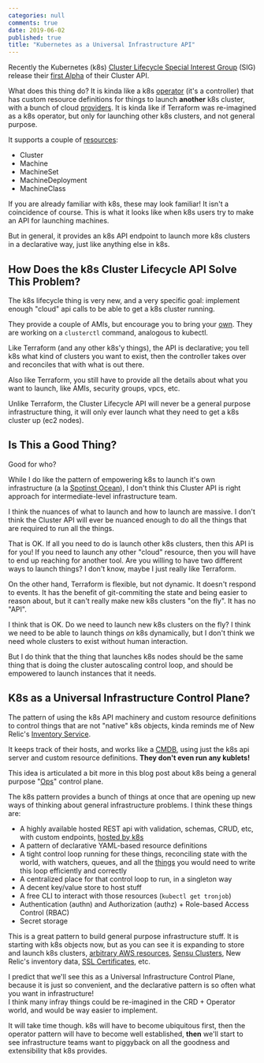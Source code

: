 ```yaml
---
categories: null
comments: true
date: 2019-06-02
published: true
title: "Kubernetes as a Universal Infrastructure API"
---
```


Recently the Kubernetes (k8s) [Cluster Lifecycle Special Interest
Group](https://github.com/kubernetes/community/tree/master/sig-cluster-lifecycle)
(SIG) release their [first
Alpha](https://blogs.vmware.com/cloudnative/2019/05/14/cluster-api-kubernetes-lifecycle-management/)
of their Cluster API.

What does this thing do? It is kinda like a k8s
[operator](https://enterprisersproject.com/article/2019/2/kubernetes-operators-plain-english) (it's a controller) that
has custom resource definitions for things to launch **another** k8s
cluster, with a bunch of
cloud [providers](https://github.com/kubernetes-sigs/cluster-api#provider-implementations).
It is kinda like if Terraform was re-imagined as a k8s operator, but
only for launching other k8s clusters, and not general purpose.

It supports a couple of
[resources](https://kubernetes-sigs.github.io/cluster-api/common_code/architecture.html#cluster-api-resources):

- Cluster
- Machine
- MachineSet
- MachineDeployment
- MachineClass

If you are already familiar with k8s, these may look familiar! It isn\'t
a coincidence of course. This is what it looks like when k8s users try
to make an API for launching machines.

But in general, it provides an k8s API endpoint to launch more k8s
clusters in a declarative way, just like anything else in k8s.

## How Does the k8s Cluster Lifecycle API Solve This Problem?

The k8s lifecycle thing is very new, and a very specific goal: implement
enough \"cloud\" api calls to be able to get a k8s cluster running.

They provide a couple of AMIs, but encourage you to bring your
[own](https://github.com/kubernetes-sigs/cluster-api-provider-aws#kubernetes-versions-with-published-amis).
They are working on a `clusterctl` command, analogous to kubectl.

Like Terraform (and any other k8s\'y things), the API is declarative; you
tell k8s what kind of clusters you want to exist, then the controller
takes over and reconciles that with what is out there.

Also like Terraform, you still have to provide all the details about
what you want to launch, like AMIs, security groups, vpcs, etc.

Unlike Terraform, the Cluster Lifecycle API will never be a general
purpose infrastructure thing, it will only ever launch what they need to
get a k8s cluster up (ec2 nodes).

## Is This a Good Thing?

Good for who?

While I do like the pattern of empowering k8s to launch it\'s own
infrastructure (a la [Spotinst Ocean](https://spotinst.com/products/ocean/)),
I don\'t think this Cluster API is right approach for intermediate-level
infrastructure team.

I think the nuances of what to launch and how to launch are massive.
I don\'t think the Cluster API will ever be nuanced enough to do
all the things that are required to run all the things.

That is OK. If all you need to do is launch other k8s clusters, then this API
is for you! If you need to launch any other "cloud" resource, then you will
have to end up reaching for another tool. Are you willing to have two different
ways to launch things? I don't know, maybe I just really like Terraform.

On the other hand, Terraform is flexible, but not dynamic. It doesn\'t respond
to events.  It has the benefit of git-commiting the state and being easier to
reason about, but it can\'t really make new k8s clusters \"on the fly\". It has
no "API".

I think that is OK. Do we need to launch new k8s clusters on
the fly? I think we need to be able to launch things *on* k8s
dynamically, but I don\'t think we need whole clusters to exist without
human interaction.

But I do think that the thing that launches k8s nodes should be the same
thing that is doing the cluster autoscaling control loop, and should be
empowered to launch instances that it needs.

## K8s as a Universal Infrastructure Control Plane?

The pattern of using the k8s API machinery and custom resource
definitions to control things that are not \"native\" k8s objects, kinda
reminds me of New Relic\'s
[Inventory Service](https://www.youtube.com/watch?v=eja7b3tahMg).

It keeps track of their hosts, and works like a
[CMDB](https://en.wikipedia.org/wiki/Configuration_management_database),
using just the k8s api server and custom resource definitions. **They
don\'t even run any kublets!**

This idea is articulated a bit more in this blog post about k8s being a
general purpose
\"[Ops](https://medium.com/@allingeek/kubernetes-as-a-common-ops-data-plane-f8f2cf40cd59)\"
control plane.

The k8s pattern provides a bunch of things at once that are opening up
new ways of thinking about general infrastructure problems. I think
these things are:

- A highly available hosted REST api with validation, schemas, CRUD,
  etc, with custom endpoints, [hosted by k8s](https://kubernetes.io/docs/concepts/extend-kubernetes/api-extension/custom-resources/)
- A pattern of declarative YAML-based resource definitions
- A tight control loop running for these things, reconciling state
  with the world, with watchers, queues, and all the
  [things](https://github.com/operator-framework/getting-started) you
  would need to write this loop efficiently and correctly
- A centralized place for that control loop to run, in a singleton way
- A decent key/value store to host stuff
- A free CLI to interact with those resources (`kubectl get tronjob`)
- Authentication (authn) and Authorization (authz) + Role-based Access
  Control (RBAC)
- Secret storage

This is a great pattern to build general purpose infrastructure stuff.
It is starting with k8s objects now, but as you can see it is expanding
to store and launch k8s clusters,
[arbitrary AWS resources](https://aws.amazon.com/blogs/opensource/aws-service-operator-kubernetes-available/),
[Sensu Clusters](https://github.com/sensu/sensu-operator), New Relic\'s
inventory data, [SSL Certificates](https://github.com/sensu/sensu-operator), etc.

I predict that we\'ll see this as a Universal Infrastructure Control
Plane, because it is just so convenient, and the declarative pattern is
so often what you want in infrastructure!\
I think many infray things could be re-imagined in the CRD + Operator
world, and would be way easier to implement.

It will take time though. k8s will have to become ubiquitous first, then
the operator pattern will have to become well established, **then** we\'ll start to
see infrastructure teams want to piggyback on all the goodness and
extensibility that k8s provides.
